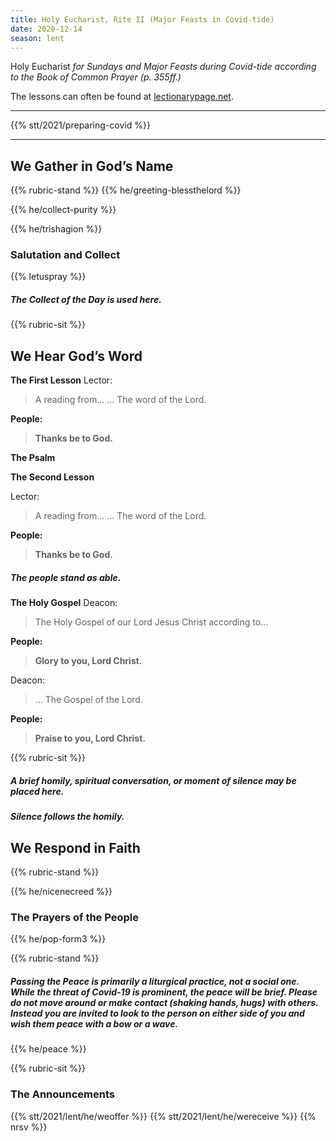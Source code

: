 ```yaml
---
title: Holy Eucharist, Rite II (Major Feasts in Covid-tide)
date: 2020-12-14
season: lent
---
```

Holy Eucharist
_for Sundays and Major Feasts during Covid-tide_
_according to the Book of Common Prayer (p. 355ff.)_

The lessons can often be found at [lectionarypage.net](https://lectionarypage.net/).

-----------

{{% stt/2021/preparing-covid %}}

-------------

## We Gather in God’s Name

{{% rubric-stand %}}
{{% he/greeting-blessthelord %}}

{{% he/collect-purity %}}

{{% he/trishagion %}}


### Salutation and Collect
{{% letuspray %}}

##### The Collect of the Day is used here.

{{% rubric-sit %}}
## We Hear God’s Word
**The First Lesson**
Lector:
> A reading from...
> ...
> The word of the Lord.

**People:**
> **Thanks be to God.**

**The Psalm**

**The Second Lesson**

Lector:
> A reading from...
> ...
> The word of the Lord.

**People:**
> **Thanks be to God.**

##### The people stand as able.
**The Holy Gospel**
Deacon:
> The Holy Gospel of our Lord Jesus Christ according to...

**People:**
> **Glory to you, Lord Christ.**

Deacon:
> ...
> The Gospel of the Lord.

**People:**
> **Praise to you, Lord Christ.**

{{% rubric-sit %}}
##### A brief homily, spiritual conversation, or moment of silence may be placed here.
##### Silence follows the homily.

## We Respond in Faith

{{% rubric-stand %}}

{{% he/nicenecreed %}}

### The Prayers of the People

{{% he/pop-form3 %}}

{{% rubric-stand %}}

##### Passing the Peace is primarily a liturgical practice, not a social one. While the threat of Covid-19 is prominent, the peace will be brief. Please do not move around or make contact (shaking hands, hugs) with others. Instead you are invited to look to the person on either side of you and wish them peace with a bow or a wave.
{{% he/peace %}}

{{% rubric-sit %}}

### The Announcements
{{% stt/2021/lent/he/weoffer %}}
{{% stt/2021/lent/he/wereceive %}}
{{% nrsv %}}
